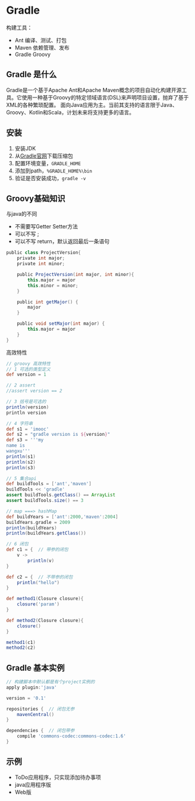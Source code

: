 # Gradle
构建工具：
* Ant 编译、测试、打包
* Maven 依赖管理、发布
* Gradle Groovy

## Gradle 是什么
Gradle是一个基于Apache Ant和Apache Maven概念的项目自动化构建开源工具。它使用一种基于Groovy的特定领域语言(DSL)来声明项目设置，抛弃了基于XML的各种繁琐配置。
面向Java应用为主。当前其支持的语言限于Java、Groovy、Kotlin和Scala，计划未来将支持更多的语言。

## 安装
1. 安装JDK
2. 从[Gradle官网](https://gradle.org/)下载压缩包
3. 配置环境变量，`GRADLE_HOME`
4. 添加到path，`%GRADLE_HOME%\bin`
5. 验证是否安装成功，`gradle -v`

## Groovy基础知识
与java的不同
- 不需要写Getter Setter方法
- 可以不写 ;
- 可以不写 return，默认返回最后一条语句
```Groovy
public class ProjectVersion{
    private int major;
    private int minor;

    public ProjectVersion(int major, int minor){
        this.major = major
        this.minor = minor;
    }

    public int getMajor() {
        major
    }

    public void setMajor(int major) {
        this.major = major
    }
}
```

高效特性
```Groovy
// groovy 高效特性
// 1 可选的类型定义
def version = 1

// 2 assert
//assert version == 2

// 3 括号是可选的
println(version)
println version

// 4 字符串
def s1 = 'imooc'
def s2 = "gradle version is ${version}"
def s3 = '''my
name is
wangxu'''
println(s1)
println(s2)
println(s3)

// 5 集合api
def buildTools = ['ant','maven']
buildTools << 'gradle'
assert buildTools.getClass() == ArrayList
assert buildTools.size() == 3

// map ===> hashMap
def buildYears = ['ant':2000,'maven':2004]
buildYears.gradle = 2009
println(buildYears)
println(buildYears.getClass())

// 6 闭包
def c1 = {  // 带参的闭包
    v ->
        println(v)
}

def c2 = {  // 不带参的闭包
    println("hello")
}

def method1(Closure closure){
    closure('param')
}

def method2(Closure closure){
    closure()
}

method1(c1)
method2(c2)
```

## Gradle 基本实例
```Groovy
// 构建脚本中默认都是有个project实例的
apply plugin:'java'

version = '0.1'

repositories {  // 闭包无参
    mavenCentral()
}

dependencies {  // 闭包带参
    compile 'commons-codec:commons-codec:1.6'
}
```

## 示例
* ToDo应用程序，只实现添加待办事项
* java应用程序版
* Web版
